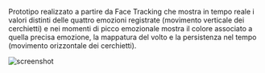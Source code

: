 Prototipo realizzato a partire da Face Tracking che mostra in tempo reale i valori distinti delle quattro emozioni registrate 
(movimento verticale dei cerchietti) e nei momenti di picco emozionale mostra il colore associato a quella precisa emozione, 
la mappatura del volto e la persistenza nel tempo (movimento orizzontale dei cerchietti).  
  
![screenshot](https://github.com/eleonoradfr/archive/blob/master/eleonoradfr/Progetto/03_prototipi/ft_grafico%2Bcolore.png)
